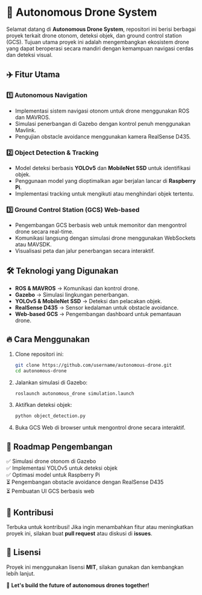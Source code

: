 # 🚀 Autonomous Drone System

Selamat datang di **Autonomous Drone System**, repositori ini berisi berbagai proyek terkait drone otonom, deteksi objek, dan ground control station (GCS). Tujuan utama proyek ini adalah mengembangkan ekosistem drone yang dapat beroperasi secara mandiri dengan kemampuan navigasi cerdas dan deteksi visual.

## ✈️ Fitur Utama

### 1️⃣ **Autonomous Navigation**
- Implementasi sistem navigasi otonom untuk drone menggunakan ROS dan MAVROS.
- Simulasi penerbangan di Gazebo dengan kontrol penuh menggunakan Mavlink.
- Pengujian obstacle avoidance menggunakan kamera RealSense D435.

### 2️⃣ **Object Detection & Tracking**
- Model deteksi berbasis **YOLOv5** dan **MobileNet SSD** untuk identifikasi objek.
- Penggunaan model yang dioptimalkan agar berjalan lancar di **Raspberry Pi**.
- Implementasi tracking untuk mengikuti atau menghindari objek tertentu.

### 3️⃣ **Ground Control Station (GCS) Web-based**
- Pengembangan GCS berbasis web untuk memonitor dan mengontrol drone secara real-time.
- Komunikasi langsung dengan simulasi drone menggunakan WebSockets atau MAVSDK.
- Visualisasi peta dan jalur penerbangan secara interaktif.

## 🛠️ Teknologi yang Digunakan
- **ROS & MAVROS** → Komunikasi dan kontrol drone.
- **Gazebo** → Simulasi lingkungan penerbangan.
- **YOLOv5 & MobileNet SSD** → Deteksi dan pelacakan objek.
- **RealSense D435** → Sensor kedalaman untuk obstacle avoidance.
- **Web-based GCS** → Pengembangan dashboard untuk pemantauan drone.

## 🔥 Cara Menggunakan
1. Clone repositori ini:
   ```bash
   git clone https://github.com/username/autonomous-drone.git
   cd autonomous-drone
   ```
2. Jalankan simulasi di Gazebo:
   ```bash
   roslaunch autonomous_drone simulation.launch
   ```
3. Aktifkan deteksi objek:
   ```bash
   python object_detection.py
   ```
4. Buka GCS Web di browser untuk mengontrol drone secara interaktif.

## 🎯 Roadmap Pengembangan
✅ Simulasi drone otonom di Gazebo  
✅ Implementasi YOLOv5 untuk deteksi objek  
✅ Optimasi model untuk Raspberry Pi  
⏳ Pengembangan obstacle avoidance dengan RealSense D435  
⏳ Pembuatan UI GCS berbasis web  

## 🤝 Kontribusi
Terbuka untuk kontribusi! Jika ingin menambahkan fitur atau meningkatkan proyek ini, silakan buat **pull request** atau diskusi di **issues**.

## 📜 Lisensi
Proyek ini menggunakan lisensi **MIT**, silakan gunakan dan kembangkan lebih lanjut.

🚀 **Let's build the future of autonomous drones together!**
